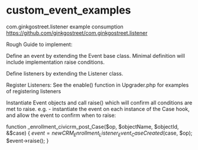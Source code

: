 # custom_event_examples
com.ginkgostreet.listener example consumption
https://github.com/ginkgostreet/com.ginkgostreet.listener

Rough Guide to implement:

Define an event by extending the Event base class. Minimal definition will include implementation raise conditions.

Define listeners by extending the Listener class.

Register Listeners: See the enable() function in Upgrader.php for examples of registering listeners

Instantiate Event objects and call raise() which will confirm all conditions are met to raise.
e.g. - instantiate the event on each instance of the Case hook, and allow the event to confirm when to raise:

function _enrollment_civicrm_post_Case($op, $objectName, $objectId, &$case) {
  $event = new CRM_Enrollment_Listener_Event_CaseCreated($case, $op);
  $event->raise();
}


